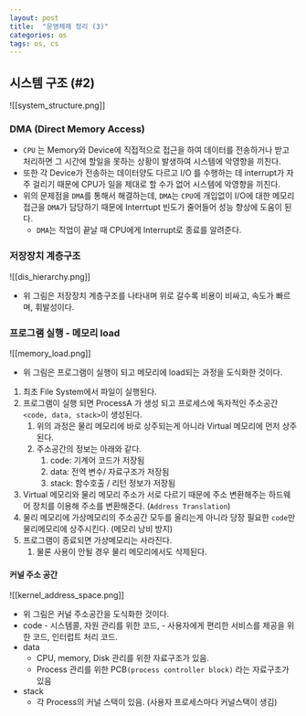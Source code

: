 ```yaml
---
layout: post
title:  "운영체제 정리 (3)"
categories: os
tags: os, cs
---
```


## 시스템 구조 (#2)

![[system_structure.png]] 
### DMA (Direct Memory Access)
- `CPU` 는 Memory와 Device에 직접적으로 접근을 하여 데이터를 전송하거나 받고 처리하면 그 시간에 할일을 못하는 상황이 발생하여 시스템에 악영향을 끼친다. 
- 또한 각 Device가 전송하는 데이터양도 다르고 I/O 를 수행하는 데 interrupt가 자주 걸리기 때문에 CPU가 일을 제대로 할 수가 없어 시스템에 악영향을 끼친다.
- 위의 문제점을 `DMA`를 통해서 해결하는데, `DMA`는 `CPU`에 개입없이 I/O에 대한 메모리 접근을 `DMA`가 담당하기 때문에 Interrtupt 빈도가 줄어들어 성능 향상에 도움이 된다.
	- `DMA`는 작업이 끝날 때 CPU에게 Interrupt로 종료를 알려준다.

### 저장장치 계층구조

![[dis_hierarchy.png]]
- 위 그림은 저장장치 계층구조를 나타내며 위로 갈수록 비용이 비싸고, 속도가 빠르며, 휘발성이다.

### 프로그램 실행 - 메모리 load

![[memory_load.png]]
- 위 그림은 프로그램이 실행이 되고 메모리에 load되는 과정을 도식화한 것이다.
1. 최초 File System에서 파일이 실행된다.
2. 프로그램이 실행 되면 ProcessA 가 생성 되고 프로세스에 독자적인 주소공간  `<code, data, stack>`이 생성된다.
	1. 위의 과정은 물리 메모리에 바로 상주되는게 아니라 Virtual 메모리에 먼저 상주 된다.
	2. 주소공간의 정보는 아래와 같다.
		1. code: 기계어 코드가 저장됨
		2. data: 전역 변수/ 자료구조가 저장됨
		3. stack: 함수호출 / 리턴 정보가 저장됨
3. Virtual 메모리와 물리 메모리 주소가 서로 다르기 때문에 주소 변환해주는 하드웨어 장치를 이용해 주소를 변환해준다. (`Address Translation`)
4. 물리 메모리에 가상메모리의 주소공간 모두를 올리는게 아니라 당장 필요한  `code`만 물리메모리에 상주시킨다. (메모리 낭비 방지)
5. 프로그램이 종료되면 가상메모리는 사라진다.
	1. 물론 사용이 안될 경우 물리 메모리에서도 삭제된다.

#### 커널 주소 공간
![[kernel_address_space.png]]
- 위 그림은 커널 주소공간을 도식화한 것이다.
- code
		- 시스템콜, 자원 관리를 위한 코드,
		- 사용자에게 편리한 서비스를 제공을 위한 코드, 인터럽트 처리 코드. 
- data
	- CPU, memory, Disk 관리를 위한 자료구조가 있음.
	- Process 관리를 위한 PCB`(process controller block)` 라는  자료구조가 있음
- stack
	- 각 Process의 커널 스택이 있음. (사용자 프로세스마다 커널스택이 생김)
